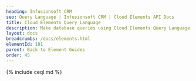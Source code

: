```yaml
---
heading: Infusionsoft CRM
seo: Query Language | Infusionsoft CRM | Cloud Elements API Docs
title: Cloud Elements Query Language
description: Make database queries using Cloud Elements Query Language.
layout: docs
breadcrumbs: /docs/elements.html
elementId: 191
parent: Back to Element Guides
order: 45
---
```


{% include ceql.md %}
